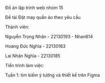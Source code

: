 Đồ án lập trình web nhóm 15

Đề tài Đặt may quần áo theo yêu cầu

Thành viên:

Nguyễn Trọng Nhân - 22130193 - Nhan614

Hoàng Đức Nghĩa - 22130183

Lai Nhân Nghĩa - 22130185

Tiến trình làm việc:
  
  Tuần 1: tìm kiếm ý tưởng và thiết kế trên Figma
  
